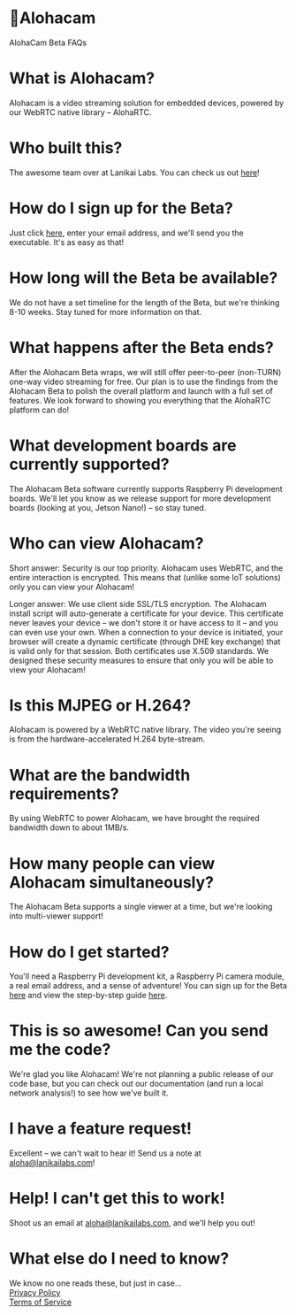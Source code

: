 # 🌈Alohacam
AlohaCam Beta FAQs

# What is Alohacam?
Alohacam is a video streaming solution for embedded devices, powered by our WebRTC native library – AlohaRTC. 

# Who built this?
The awesome team over at Lanikai Labs. You can check us out [here](https://lanikailabs.com)!

# How do I sign up for the Beta?
Just click [here](https://lanikailabs.com/alohacam), enter your email address, and we'll send you the executable. It's as easy as that! 

# How long will the Beta be available?
We do not have a set timeline for the length of the Beta, but we're thinking 8-10 weeks. Stay tuned for more information on that. 

# What happens after the Beta ends?
After the Alohacam Beta wraps, we will still offer peer-to-peer (non-TURN) one-way video streaming for free. Our plan is to use the findings from the Alohacam Beta to polish the overall platform and launch with a full set of features. We look forward to showing you everything that the AlohaRTC platform can do! 

# What development boards are currently supported?
The Alohacam Beta software currently supports Raspberry Pi development boards. We'll let you know as we release support for more development boards (looking at you, Jetson Nano!) – so stay tuned. 

# Who can view Alohacam? 
Short answer: Security is our top priority. Alohacam uses WebRTC, and the entire interaction is encrypted. This means that (unlike some IoT solutions) only you can view your Alohacam!

Longer answer: We use client side SSL/TLS encryption. The Alohacam install script will auto-generate a certificate for your device. This certificate never leaves your device – we don't store it or have access to it – and you can even use your own. When a connection to your device is initiated, your browser will create a dynamic certificate (through DHE key exchange) that is valid only for that session. Both certificates use X.509 standards. We designed these security measures to ensure that only you will be able to view your Alohacam!

# Is this MJPEG or H.264?
Alohacam is powered by a WebRTC native library. The video you're seeing is from the hardware-accelerated H.264 byte-stream.

# What are the bandwidth requirements?
By using WebRTC to power Alohacam, we have brought the required bandwidth down to about 1MB/s. 

# How many people can view Alohacam simultaneously?
The Alohacam Beta supports a single viewer at a time, but we're looking into multi-viewer support!  

# How do I get started?
You'll need a Raspberry Pi development kit, a Raspberry Pi camera module, a real email address, and a sense of adventure! You can sign up for the Beta [here](https://lanikailabs.com/alohacam) and view the step-by-step guide [here](/GUIDE.md).

# This is so awesome! Can you send me the code?
We're glad you like Alohacam! We're not planning a public release of our code base, but you can check out our documentation (and run a local network analysis!) to see how we've built it. 

# I have a feature request!
Excellent – we can't wait to hear it! Send us a note at aloha@lanikailabs.com! 

# Help! I can't get this to work!
Shoot us an email at aloha@lanikailabs.com, and we'll help you out! 

# What else do I need to know? 
We know no one reads these, but just in case... 
<br> [Privacy Policy](https://lanikailabs.com/privacy?src=github)
<br> [Terms of Service](https://lanikailabs.com/terms-of-service?src=github)
